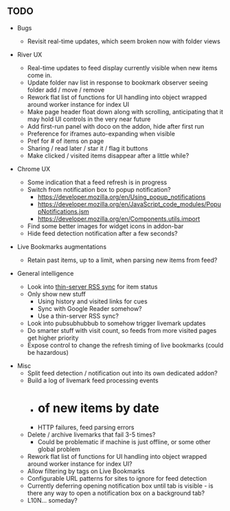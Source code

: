 TODO
----

* Bugs
    * Revisit real-time updates, which seem broken now with folder views

* River UX
    * Real-time updates to feed display currently visible when new items come in.
    * Update folder nav list in response to bookmark observer seeing folder 
        add / move / remove
    * Rework flat list of functions for UI handling into object wrapped around
        worker instance for index UI
    * Make page header float down along with scrolling, anticipating that it
        may hold UI controls in the very near future
    * Add first-run panel with doco on the addon, hide after first run
    * Preference for iframes auto-expanding when visible
    * Pref for # of items on page
    * Sharing / read later / star it / flag it buttons
    * Make clicked / visited items disappear after a little while?

* Chrome UX
    * Some indication that a feed refresh is in progress
    * Switch from notification box to popup notification?
        * https://developer.mozilla.org/en/Using_popup_notifications
        * https://developer.mozilla.org/en/JavaScript_code_modules/PopupNotifications.jsm
        * https://developer.mozilla.org/en/Components.utils.import
    * Find some better images for widget icons in addon-bar
    * Hide feed detection notification after a few seconds?

* Live Bookmarks augmentations
    * Retain past items, up to a limit, when parsing new items from feed?

* General intelligence
    * Look into [thin-server RSS sync][] for item status
    * Only show new stuff
        * Using history and visited links for cues
        * Sync with Google Reader somehow?
        * Use a thin-server RSS sync?
    * Look into pubsubhubbub to somehow trigger livemark updates
    * Do smarter stuff with visit count, so feeds from more visited pages get higher priority
    * Expose control to change the refresh timing of live bookmarks (could be hazardous)

[thin-server RSS sync]: http://inessential.com/2010/02/08/idea_for_alternative_rss_syncing_system

* Misc
    * Split feed detection / notification out into its own dedicated addon?
    * Build a log of livemark feed processing events
        * # of new items by date
        * HTTP failures, feed parsing errors
    * Delete / archive livemarks that fail 3-5 times?
        * Could be problematic if machine is just offline, or some other global problem
    * Rework flat list of functions for UI handling into object wrapped around
        worker instance for index UI?
    * Allow filtering by tags on Live Bookmarks
    * Configurable URL patterns for sites to ignore for feed detection
    * Currently deferring opening notification box until tab is visible - is
        there any way to open a notification box on a background tab?
    * L10N... someday?
